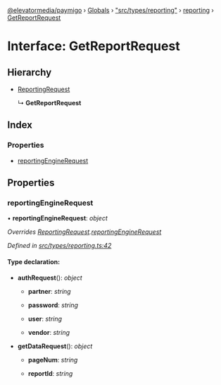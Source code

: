 [@elevatormedia/paymigo](../README.md) › [Globals](../globals.md) › ["src/types/reporting"](../modules/_src_types_reporting_.md) › [reporting](../modules/_src_types_reporting_.reporting.md) › [GetReportRequest](_src_types_reporting_.reporting.getreportrequest.md)

# Interface: GetReportRequest

## Hierarchy

-   [ReportingRequest](_src_types_reporting_.reporting.reportingrequest.md)

    ↳ **GetReportRequest**

## Index

### Properties

-   [reportingEngineRequest](_src_types_reporting_.reporting.getreportrequest.md#reportingenginerequest)

## Properties

### reportingEngineRequest

• **reportingEngineRequest**: _object_

_Overrides [ReportingRequest](_src_types_reporting_.reporting.reportingrequest.md).[reportingEngineRequest](_src_types_reporting_.reporting.reportingrequest.md#reportingenginerequest)_

_Defined in [src/types/reporting.ts:42](https://github.com/ELEVATORmedia/paymigo/blob/7be1a84/src/types/reporting.ts#L42)_

#### Type declaration:

-   **authRequest**(): _object_

    -   **partner**: _string_

    -   **password**: _string_

    -   **user**: _string_

    -   **vendor**: _string_

-   **getDataRequest**(): _object_

    -   **pageNum**: _string_

    -   **reportId**: _string_
